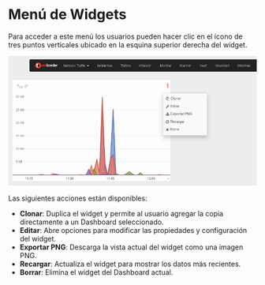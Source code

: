 # Menú de Widgets

Para acceder a este menú los usuarios pueden hacer clic en el ícono de tres puntos verticales ubicado en la esquina superior derecha del widget.

![Acciones de widget](images/widgets_menu.es.png)

Las siguientes acciones están disponibles:

- **Clonar**: Duplica el widget y permite al usuario agregar la copia directamente a un Dashboard seleccionado.
- **Editar**: Abre opciones para modificar las propiedades y configuración del widget.
- **Exportar PNG**: Descarga la vista actual del widget como una imagen PNG.
- **Recargar**: Actualiza el widget para mostrar los datos más recientes.
- **Borrar**: Elimina el widget del Dashboard actual.
